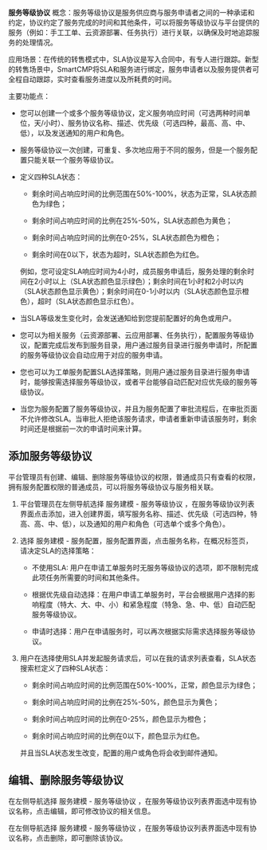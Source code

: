 **服务等级协议**
概念：服务等级协议是服务供应商与服务申请者之间的一种承诺和约定，协议约定了服务完成的时间和其他条件，可以将服务等级协议与平台提供的服务（例如：手工工单、云资源部署、任务执行）进行关联，以确保及时地追踪服务的处理情况。

应用场景：在传统的转售模式中，SLA协议是写入合同中，有专人进行跟踪。新型的转售场景中，SmartCMP将SLA和服务进行绑定，服务申请者以及服务提供者可全程自动跟踪，实时查看服务进度以及所耗费的时间。

主要功能点：
  + 您可以创建一个或多个服务等级协议，定义服务响应时间（可选两种时间单位，天/小时）、服务协议名称、描述、优先级（可选四种，最高、高、中、低），以及发送通知的用户和角色。

  + 服务等级协议一次创建，可重复、多次地应用于不同的服务，但是一个服务配置只能关联一个服务等级协议。

  + 定义四种SLA状态：
     -  剩余时间占响应时间的比例范围在50%-100%，状态为正常，SLA状态颜色为绿色；
     
     -  剩余时间占响应时间的比例在25%-50%，SLA状态颜色为黄色；
     
     -  剩余时间占响应时间的比例在0-25%，SLA状态颜色为橙色；
     
     -  剩余时间在0以下，状态为超时，SLA状态颜色为红色。
     
     例如，您可设定SLA响应时间为4小时，成员服务申请后，服务处理的剩余时间在2小时以上（SLA状态颜色显示绿色）；剩余时间在1小时和2小时以内（SLA状态颜色显示黄色）；剩余时间在0-1小时以内（SLA状态颜色显示橙色），超时（SLA状态颜色显示红色）。

  + 当SLA等级发生变化时，会发送通知给到您提前配置好的角色或用户。

  + 您可以为相关服务（云资源部署、云应用部署、任务执行），配置服务等级协议，配置完成后发布到服务目录，用户通过服务目录进行服务申请时，所配置的服务等级协议会自动应用于对应的服务申请。
  
  + 您也可以为工单服务配置SLA选择策略，则用户通过服务目录进行服务申请时，能够按需选择服务等级协议，或者平台能够自动匹配对应优先级的服务等级协议。

  + 当您为服务配置了服务等级协议，并且为服务配置了审批流程后，在审批页面不允许修改SLA。当审批人拒绝该服务请求，申请者重新申请该服务时，剩余时间还是根据前一次的申请时间来计算。


## 添加服务等级协议
平台管理员有创建、编辑、删除服务等级协议的权限，普通成员只有查看的权限，拥有服务配置权限的普通成员，可以将服务等级协议与服务相关联。
 　
  1. 平台管理员在左侧导航选择 服务建模 - 服务等级协议 ，在服务等级协议列表界面点击添加，进入创建界面，填写服务名称、描述、优先级（可选四种，特高、高、中、低），以及通知的用户和角色（可选单个或多个角色）。

  2. 选择 服务建模 - 服务配置，服务配置界面，点击服务名称，在概况标签页，请决定SLA的选择策略：
     - 不使用SLA: 用户在申请工单服务时无服务等级协议的选项，即不限制完成此项任务所需要的时间和其他条件。
   
     - 根据优先级自动选择：在用户申请工单服务时，平台会根据用户选择的影响程度（特大、大、中、小）和紧急程度（特急、急、中、低）自动匹配服务等级协议。
     
     - 申请时选择：用户在申请服务时，可以再次根据实际需求选择服务等级协议。

  3. 用户在选择使用SLA并发起服务请求后，可以在我的请求列表查看，SLA状态搜索栏定义了四种SLA状态：
     - 剩余时间占响应时间的比例范围在50%-100%，正常，颜色显示为绿色；
     
     - 剩余时间占响应时间的比例在25%-50%，颜色显示为黄色；
     
     - 剩余时间占响应时间的比例在0-25%，颜色显示为橙色；
     
     - 剩余时间占响应时间的比例在0以下，颜色显示为红色。
     
     并且当SLA状态发生改变，配置的用户或角色将会收到邮件通知。

## 编辑、删除服务等级协议

在左侧导航选择 服务建模 - 服务等级协议 ，在服务等级协议列表界面选中现有协议名称，点击编辑，即可修改协议的相关信息。

在左侧导航选择 服务建模 - 服务等级协议 ，在服务等级协议列表界面选中现有协议名称，点击删除，即可删除该协议。